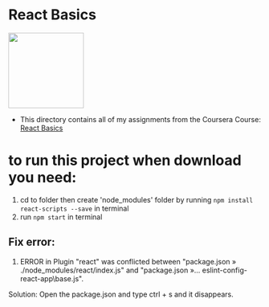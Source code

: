 # React Basics

<img src="../meta-logo.png" width=150>

- This directory contains all of my assignments from the Coursera Course: [React Basics](https://www.coursera.org/learn/react-basics)

# to run this project when download you need:
1. cd to folder then create 'node_modules' folder by running `npm install react-scripts --save` in terminal
2. run `npm start` in terminal


## Fix error:

1. ERROR in Plugin "react" was conflicted between "package.json » ./node_modules/react/index.js" and "package.json »... eslint-config-react-app\base.js".

Solution: Open the package.json and type ctrl + s and it disappears.